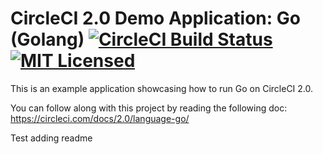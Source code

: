 # CircleCI 2.0 Demo Application: Go (Golang) [![CircleCI Build Status](https://circleci.com/gh/CircleCI-Public/circleci-demo-go.svg?style=shield)](https://circleci.com/gh/CircleCI-Public/circleci-demo-go) [![MIT Licensed](https://img.shields.io/badge/license-MIT-blue.svg)](https://raw.githubusercontent.com/CircleCI-Public/circleci-demo-go/master/LICENSE.md)

This is an example application showcasing how to run Go on CircleCI 2.0.

You can follow along with this project by reading the following doc: https://circleci.com/docs/2.0/language-go/

Test adding readme